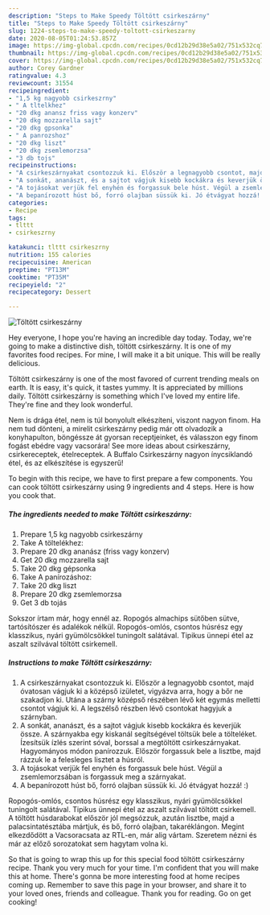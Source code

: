 ```yaml
---
description: "Steps to Make Speedy Töltött csirkeszárny"
title: "Steps to Make Speedy Töltött csirkeszárny"
slug: 1224-steps-to-make-speedy-toltott-csirkeszarny
date: 2020-08-05T01:24:53.857Z
image: https://img-global.cpcdn.com/recipes/0cd12b29d38e5a02/751x532cq70/toltott-csirkeszarny-recept-foto.jpg
thumbnail: https://img-global.cpcdn.com/recipes/0cd12b29d38e5a02/751x532cq70/toltott-csirkeszarny-recept-foto.jpg
cover: https://img-global.cpcdn.com/recipes/0cd12b29d38e5a02/751x532cq70/toltott-csirkeszarny-recept-foto.jpg
author: Corey Gardner
ratingvalue: 4.3
reviewcount: 31554
recipeingredient:
- "1,5 kg nagyobb csirkeszrny"
- " A tltelkhez"
- "20 dkg anansz friss vagy konzerv"
- "20 dkg mozzarella sajt"
- "20 dkg gpsonka"
- " A panrozshoz"
- "20 dkg liszt"
- "20 dkg zsemlemorzsa"
- "3 db tojs"
recipeinstructions:
- "A csirkeszárnyakat csontozzuk ki. Először a legnagyobb csontot, majd óvatosan vágjuk ki a középső izületet, vigyázva arra, hogy a bőr ne szakadjon ki. Utána a szárny középső részében lévő két egymás melletti csontot vágjuk ki. A legszélső részben lévő csontokat hagyjuk a szárnyban."
- "A sonkát, ananászt, és a sajtot vágjuk kisebb kockákra és keverjük össze. A szárnyakba egy kiskanál segítségével töltsük bele a tölteléket. Ízesítsük ízlés szerint sóval, borssal a megtöltött csirkeszárnyakat. Hagyományos módon panírozzuk. Először forgassuk bele a lisztbe, majd rázzuk le a felesleges lisztet a húsról."
- "A tojásokat verjük fel enyhén és forgassuk bele húst. Végül a zsemlemorzsában is forgassuk meg a szárnyakat."
- "A bepanírozott húst bő, forró olajban süssük ki. Jó étvágyat hozzá! :)"
categories:
- Recipe
tags:
- tlttt
- csirkeszrny

katakunci: tlttt csirkeszrny 
nutrition: 155 calories
recipecuisine: American
preptime: "PT13M"
cooktime: "PT35M"
recipeyield: "2"
recipecategory: Dessert

---
```



![Töltött csirkeszárny](https://img-global.cpcdn.com/recipes/0cd12b29d38e5a02/751x532cq70/toltott-csirkeszarny-recept-foto.jpg)

Hey everyone, I hope you're having an incredible day today. Today, we're going to make a distinctive dish, töltött csirkeszárny. It is one of my favorites food recipes. For mine, I will make it a bit unique. This will be really delicious.

Töltött csirkeszárny is one of the most favored of current trending meals on earth. It is easy, it's quick, it tastes yummy. It is appreciated by millions daily. Töltött csirkeszárny is something which I've loved my entire life. They're fine and they look wonderful.

Nem is drága étel, nem is túl bonyolult elkészíteni, viszont nagyon finom. Ha nem tud dönteni, a mirelit csirkeszárny pedig már ott olvadozik a konyhapulton, böngéssze át gyorsan receptjeinket, és válasszon egy finom fogást ebédre vagy vacsorára! See more ideas about csirkeszárny, csirkereceptek, ételreceptek. A Buffalo Csirkeszárny nagyon ínycsiklandó étel, és az elkészítése is egyszerű!


To begin with this recipe, we have to first prepare a few components. You can cook töltött csirkeszárny using 9 ingredients and 4 steps. Here is how you cook that.

<!--inarticleads1-->

##### The ingredients needed to make Töltött csirkeszárny:

1. Prepare 1,5 kg nagyobb csirkeszárny
1. Take  A töltelékhez:
1. Prepare 20 dkg ananász (friss vagy konzerv)
1. Get 20 dkg mozzarella sajt
1. Take 20 dkg gépsonka
1. Take  A panírozáshoz:
1. Take 20 dkg liszt
1. Prepare 20 dkg zsemlemorzsa
1. Get 3 db tojás


Sokszor írtam már, hogy ennél az. Ropogós almachips sütőben sütve, tartósítószer és adalékok nélkül. Ropogós-omlós, csontos húsrész egy klasszikus, nyári gyümölcsökkel tuningolt salátával. Tipikus ünnepi étel az aszalt szilvával töltött csirkemell. 

<!--inarticleads2-->

##### Instructions to make Töltött csirkeszárny:

1. A csirkeszárnyakat csontozzuk ki. Először a legnagyobb csontot, majd óvatosan vágjuk ki a középső izületet, vigyázva arra, hogy a bőr ne szakadjon ki. Utána a szárny középső részében lévő két egymás melletti csontot vágjuk ki. A legszélső részben lévő csontokat hagyjuk a szárnyban.
1. A sonkát, ananászt, és a sajtot vágjuk kisebb kockákra és keverjük össze. A szárnyakba egy kiskanál segítségével töltsük bele a tölteléket. Ízesítsük ízlés szerint sóval, borssal a megtöltött csirkeszárnyakat. Hagyományos módon panírozzuk. Először forgassuk bele a lisztbe, majd rázzuk le a felesleges lisztet a húsról.
1. A tojásokat verjük fel enyhén és forgassuk bele húst. Végül a zsemlemorzsában is forgassuk meg a szárnyakat.
1. A bepanírozott húst bő, forró olajban süssük ki. Jó étvágyat hozzá! :)


Ropogós-omlós, csontos húsrész egy klasszikus, nyári gyümölcsökkel tuningolt salátával. Tipikus ünnepi étel az aszalt szilvával töltött csirkemell. A töltött húsdarabokat először jól megsózzuk, azután lisztbe, majd a palacsintatésztába mártjuk, és bő, forró olajban, takaréklángon. Megint elkezdődött a Vacsoracsata az RTL-en, már alig vártam. Szeretem nézni és már az előző sorozatokat sem hagytam volna ki. 

So that is going to wrap this up for this special food töltött csirkeszárny recipe. Thank you very much for your time. I'm confident that you will make this at home. There's gonna be more interesting food at home recipes coming up. Remember to save this page in your browser, and share it to your loved ones, friends and colleague. Thank you for reading. Go on get cooking!
